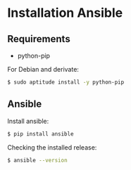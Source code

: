 Installation Ansible
====================

Requirements
------------

* python-pip

For Debian and derivate:
```bash
$ sudo aptitude install -y python-pip
```

Ansible
-------

Install ansible:
```bash
$ pip install ansible
```

Checking the installed release:
```bash
$ ansible --version
```

